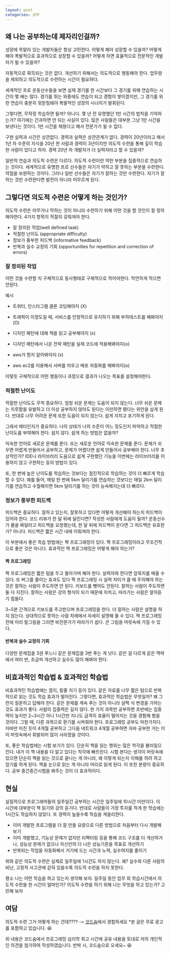 ```yaml
---
layout: post
categories: 공부
---
```

## 왜 나는 공부하는데 제자리인걸까? 

성장에 목말라 있는 개발자들은 항상 고민한다. 어떻게 해야 성장할 수 있을까? 어떻게 해야 폭발적으로 효과적으로 성장할 수 있을까? 어떻게 하면 효율적으로 전문적인 개발자가 될 수 있을까?

자동적으로 획득되는 것은 없다. 개선하기 위해서는 의도적으로 행동해야 한다.
업무량을 제외하고 의도적으로 수련하는 시간이 필요하다.

세계적인 프로 운동선수들을 보면 실제 경기를 한 시간보다 그 경기를 위해 연습하는 시간이 몇 배는 많다.
경기를 뛰는 와중에도 연습이 되고 경험이 쌓이겠지만, 그 경기를 위한 연습이 충분히 뒷받침돼야 폭발적인 성장의 시너지가 발휘된다.

그렇다면, 무작정 학습하면 될까? 아니다. 몇 년 전 유명했던 1만 시간의 법칙을 기억하는가? 여기에는 간과하면 안 되는 사실이 있다. 많은 사람들은 대부분 그냥 1만 시간을 보낸다는 것이다. 1만 시간을 채웠다고 해서 전문가가 될 수 없다.

구현 실력과 시간은 상관없다. 경력과 실력은 상관관계가 없다. 경력이 20년이라고 해서 1년 차 수준의 지식을 20년 한 사람과
경력이 3년이지만 의도적 수련을 통해 깊이 학습한 사람이 있다고 하자. 경력 20년 차 개발자가 더 실력자라고 할 수 있을까?

일반적 연습과 의도적 수련은 다르다. 의도적 수련이란 약한 부분을 집중적으로 연습하는 것이다. 
세계적으로 유명한 프로 선수들은 자기가 약하고 잘 못하는 부분을 수련한다. 약점을 보완하는 것이다. 그러나 일반 선수들은 자기가 잘하는 것만 수련한다. 자기가 잘하는 것만 수련한다면 발전이 아니라 머무르게 된다. 

## 그렇다면 의도적 수련은 어떻게 하는 것인가? 

의도적 수련은 아무거나 막하는 것이 아니라 수련하기 위해 어떤 것을 할 것인지 잘 정의 해야한다. 
4가지 항목이 적절히 갖춰져야 한다. 
- 잘 정의된 작업(well defined task)
- 적절한 난이도 (appropriate difficulty)
- 정보가 풍부한 피드백 (informative feedback)
- 반복과 실수 교정의 기회 (opportunities for repetition and correction of errors)

### 잘 정의된 작업

어떤 것을 수련할 지 구체적으로 동사형태로 구체적으로 적어야한다. 막연하게 적으면 안된다. 

예시 
- 트위터, 인스타그램 클론 코딩해야지 (X)
- 트래픽이 이정도일 때, 서비스를 안정적으로 유지하기 위해 부하테스트를 해봐야지 (O)

- 디자인 패턴에 대해 책을 읽고 공부해야지 (x)
- 디자인 패턴에서 나온 전략 패턴을 실제 코드에 적용해봐야지(o)

- aws가 뭔지 알아봐야지 (x)
- aws ec2를 이용해서 서버를 띄우고 배포 자동화를 해봐야지(o)

이렇듯 구체적으로 어떤 행동이나 과정으로 결과가 나오는 목표를 설정해야한다.

### 적절한 난이도 

적절한 난이도도 무척 중요하다. 엄청 쉬운 문제는 도움이 되지 않는다. 너무 쉬운 문제는 지루함을 유발하고 더 이상 공부하지 않아도 된다는 이만하면 됐다는 위안을 삼게 된다. 반대로 너무 어려운 문제 또한 도움이 되지 않는다. 쉽게 지치고 포기하게 된다.

그래서 메타인지가 중요하다. 나의 상태가 나의 수준이 어느 정도인지 파악하고 적절한 난이도를 부여해야 한다. 쉽지 않다. 쉽게 하는 방법은 없을까?

익숙한 언어로 새로운 문제를 푼다. 또는 새로운 언어로 익숙한 문제를 푼다. 문제가 쉬우면 어렵게 만들어서 공부하고, 문제가 어렵다면 쉽게 만들어서 공부해야 한다. 너무 추상적인가?
IDE나 라이브러리 도움으로 쉽게 구현했던 기능을 이번에는 라이브러리를 이용하지 않고 구현하는 등의 방법이 있다.

또, 한 번에 높은 난이도를 학습하는 것보다는 점진적으로 학습하는 것이 더 빠르게 학습할 수 있다.
예를 들어, 매일 한 번에 5km 달리기를 연습하는 것보다는 매일 2km 달리기를 연습하고 수월해지면 5km 달리기를 하는 것이 능숙해지는데 더 빠르다.

### 정보가 풍부한 피드백

피드백은 중요하다. 잘하고 있는지, 잘못하고 있다면 어떻게 개선해야 하는지 피드백이 있어야 한다.
코드 리뷰가 한 달 뒤에 달린다면? 작성한 사람에게 도움이 될까?
운동선수가 폼을 봐달라고 피드백을 요청했는데, 한 달 뒤에 피드백이 온다면 그 피드백은 유효한가?
아니다. 피드백은 짧은 시간 내에 이뤄져야 한다.

이 부분에서 좋은 학습 방법에는 짝 프로그래밍이 있다.
짝 프로그래밍이라고 무조건적으로 좋은 것은 아니다. 효과적인 짝 프로그래밍은 어떻게 해야 하는가?

#### 짝 프로그래밍
짝 프로그래밍은 짧은 텀을 두고 돌아가며 해야 한다. 실력자와 한다면 암묵지를 배울 수 있다. 또 버그를 줄이는 효과도 있다
짝 프로그래밍 시 실력 차이가 클 때 주의해야 하는 것은 잘하는 사람이 주도하면 안 된다. 키보드를 뺏어도 안된다.
잘하는 사람이 주도하면 둘 다 지친다. 잘하는 사람은 강의 형식이 되기 때문에 지치고, 따라가는 사람은 알아듣기 힘들다.

3~5분 간격으로 키보드를 주고받으며 프로그래밍을 한다. 더 잘하는 사람은 설명을 하지 않는다. 상대적으로 못하는 사람 차례에서 자세히 설명해 줄 수 있다. 짝 프로그래밍 전에 미리 밑그림을 그리면 비전문가가 따라가기 쉽다. 큰 그림을 머릿속에 가질 수 있다.


#### 반복과 실수 교정의 기회
다양한 문제집을 3권 푸느니 같은 문제집을 3번 푸는 게 낫다. 같은 걸 다르게 같은 맥락에서 여러 번, 조금씩 개선하고 실수도 많이 해봐야 한다.

## 비효과적인 학습법 & 효과적인 학습법

비효과적인 학습법에는 깜지, 밑줄 치기 등이 있다. 같은 자료를 너무 짧은 텀으로 반복적으로 읽는 것도 학습 효과가 떨어진다.
그렇다면, 효과적인 학습법은 무엇일까? 왜 그런지 질문하고 답해야 한다. 같은 문제를 계속 푸는 것이 아니라 살짝 식 변경을 가하는 것도 효과가 좋다. 사람의 집중력은 길지 않다. 한 가지 과목만 공부하면 초반에는 집중력이 높지만 2~3시간 아니 1시간만 지나도 급격히 효율이 떨어지는 것을 경험해 봤을 것이다. 그럴 때, 다른 과목으로 환기를 시켜줘야 한다. 프로그래밍 공부도 마찬가지다.
자바만 미친 듯이 4개월 공부하고 그다음 네트워크 4개월 공부하면 자바 공부한 거는 이미 머릿속에서 휘발되어 많이 사라졌을 것이다.

또, 좋은 학습법에는 시험 보기가 있다. 단순히 책을 읽는 행위는 많은 착각을 불러일으킨다. 내가 이 책 내용을 다 알고 있다는 착각에 빠뜨린다. 시험 본다는 생각이 머릿속에 있으면 단순히 책을 읽는 것으로 끝나는 게 아니라, 왜 이렇게 되는지 이해를 하려 하고 암기를 하게 된다. 책을 눈으로 읽는 게 아니라 머리로 읽게 된다. 이 또한 분량이 중요하다. 공부 중간중간시험을 봐주는 것이 더 효과적이다.

## 현실 

실질적으로 프로그래머들의 일주일간 공부하는 시간은 일주일에 10시간 미만이다. 이 시간에 대부분이 책 읽기와 강의 듣기다. 
반대로 사람들이 가장 투자를 적게 한 학습에는 1시간도 학습하지 않았다. 또 경력이 높을수록 학습을 게을리한다.

- 이미 개발한 프로그램을 더 잘 만들 요량으로 다른 방법으로 처음부터 다시 개발해 보기
- 이미 개발했고, 기능상 문제가 없지만 리팩터링 등을 통해 코드 구조를 더 개선하거나, 성능상 문제가 없으나 자신만의 더 나은 성능기준을 목표로 개선하기
- 반복되는 작업을 자동화해서 거기에 드는 시간과 노력, 실수여지를 줄이기

위와 같은 의도적 수련은 실제로 일주일에 1시간도 하지 않는다. 왜? 실수와 다른 사람의 비난, 고정적 사고관에 갇혀 있을수록 의도적 수련을 하지 못한다.

평소 나는 어떤 학습을 하고 있는지 생각해 보자. 일주일 동안 업무 외 학습시간에서 의도적 수련을 한 시간이 얼마인가?
의도적 수련을 하기 위해 나는 무엇을 하고 있는가? 고민해 보자

## 여담

의도적 수련 그거 어떻게 하는 건데???? 
-> [코드숨](https://www.codesoom.com/)에서 경험하세요 
*본 글은 무료 광고를 포함하고 있습니다. :laughing: 

위 내용은 코드숨에서 프로그래밍 심리학 회고 시간에 공유 내용을 토대로 저의 개인적인 의견을 첨가하여 작성하였습니다. 
반박 시, 코드숨으로 오세요~ :laughing: 
